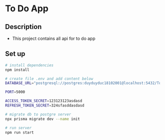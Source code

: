 # To Do App
## Description
- This project contains all api for to do app
## Set up
```bash
# install dependencies
npm install

# create file .env and add content below
DATABASE_URL="postgresql://postgres:duyduyduc18102001@localhost:5432/ToDoApp?schema=public"

PORT=5000

ACCESS_TOKEN_SECRET=123123123asdasd
REFRESH_TOKEN_SECRET=324sfasddasdasd

# migrate db to postgre server
npx prisma migrate dev --name init

# run server
npm run start
```
